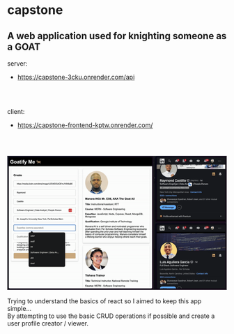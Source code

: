 # capstone #

## A web application used for knighting someone as a GOAT ##

server:
- https://capstone-3cku.onrender.com/api
<br>
<br>

client:
- https://capstone-frontend-kptw.onrender.com/
<br>
<br>

![goatifyMe](./client/assets/goatifyMe_00.gif "goatifyMe")
<!-- ![llamatrade](llamatrade/assets/llamatrade.gif "llamatrade") -->

Trying to understand the basics of react so I aimed to keep this app simple...<br>
By attempting to use the basic CRUD operations if possible and create a user profile creator / viewer.
